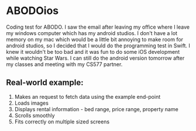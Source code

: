 # ABODOios

Coding test for ABODO. I saw the email after leaving my office where I leave my windows computer which has my android studios. I don't have a lot memory on my mac which would be a little bit annoying to make room for android studios, so I decided that I would do the programming test in Swift. I knew it wouldn't be too bad and it was fun to do some iOS development while watching Star Wars. I can still do the android version tomorrow after my classes and meeting with my CS577 partner.

## Real-world example:
1. Makes an request to fetch data using the example end-point
2. Loads images
3. Displays rental information - bed range, price range, property name
4. Scrolls smoothly
5. Fits correctly on multiple sized screens
